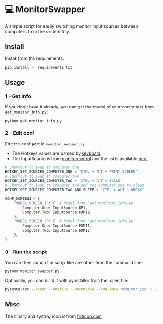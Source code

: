 # 💻 MonitorSwapper

A simple script for easily switching monitor input sources between computers from the system tray.

## Install
Install from the requirements.
``` bash
pip install -r requirements.txt
```


## Usage
### 1 - Get info
If you don't have it already, you can get the model of your computers from `get_monitor_info.py`:
```
python get_monitor_info.py
```
### 2 - Edit conf
Edit the conf part in `monitor_swapper.py`.
- The Hotkeys values are parsed by [keyboard](https://pypi.org/project/keyboard/)
- The InputSource is from [monitorcontrol](https://pypi.org/project/monitorcontrol/) and the list is available [here](https://github.com/newAM/monitorcontrol/blob/acff60bdfb75ff7592105175b362b76fecc60f7d/monitorcontrol/monitorcontrol.py#L41C4-L41C4).


```python
# Shortcut to swap to computer one
HOTKEY_SET_SOURCES_COMPUTER_ONE = "CTRL + ALT + PRINT_SCREEN"
# Shortcut to swap to computer two
HOTKEY_SET_SOURCES_COMPUTER_TWO = "CTRL + ALT + SCRLK"
# Shortcut to swap to computer two and set computer one to sleep
HOTKEY_SET_SOURCES_COMPUTER_TWO_AND_SLEEP = "CTRL + ALT + BREAK"

CONF_SCREENS = {
    "MODEL_SCREEN_1": {  # Model from `get_monitors_info.py`
        Computer.One: InputSource.DP1,
        Computer.Two: InputSource.HDMI2,
    },
    "MODEL_SCREEN_2": {  # Model from `get_monitors_info.py`
        Computer.One: InputSource.HDMI1,
        Computer.Two: InputSource.HDMI2
    },
}
```

### 3 - Run the script
You can then launch the script like any other from the command line:
``` shell
python monitor_swapper.py
```

Optionally, you can build it with pyinstaller from the .spec file:
```bash
pyinstaller --clean --onefile --noconsole --add-data "monitor.ico:." --icon monitor.ico monitor_swapper.py
```


## Misc
The binary and systray icon is from [flaticon.com](https://www.flaticon.com/free-icon/monitor_9351909)

